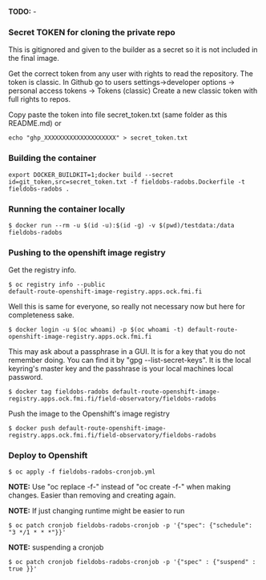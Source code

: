 **TODO:** -

### Secret TOKEN for cloning the private repo

This is gitignored and given to the builder as a secret so it is not included in the final image. 

Get the correct token from any user with rights to read the repository. 
The token is classic. 
In Github go to users settings->developer options -> personal access tokens -> Tokens (classic)
Create a new classic token with full rights to repos.

Copy paste the token into file secret_token.txt (same folder as this README.md) or
 
    echo "ghp_XXXXXXXXXXXXXXXXXXXX" > secret_token.txt

### Building the container

    export DOCKER_BUILDKIT=1;docker build --secret id=git_token,src=secret_token.txt -f fieldobs-radobs.Dockerfile -t fieldobs-radobs .

### Running the container locally

    $ docker run --rm -u $(id -u):$(id -g) -v $(pwd)/testdata:/data fieldobs-radobs

### Pushing to the openshift image registry
Get the registry info.

    $ oc registry info --public
    default-route-openshift-image-registry.apps.ock.fmi.fi

Well this is same for everyone, so really not necessary now but here for completeness sake.

    $ docker login -u $(oc whoami) -p $(oc whoami -t) default-route-openshift-image-registry.apps.ock.fmi.fi

This may ask about a passphrase in a GUI. It is for a key that you do not remember doing. 
You can find it by "gpg --list-secret-keys". 
It is the local keyring's master key and the passhrase is your local machines local password.

    $ docker tag fieldobs-radobs default-route-openshift-image-registry.apps.ock.fmi.fi/field-observatory/fieldobs-radobs

Push the image to the Openshift's image registry

    $ docker push default-route-openshift-image-registry.apps.ock.fmi.fi/field-observatory/fieldobs-radobs

### Deploy to Openshift

    $ oc apply -f fieldobs-radobs-cronjob.yml

**NOTE:** Use "oc replace -f-" instead of "oc create -f-" when making changes. Easier than removing and creating again.

**NOTE:** If just changing runtime might be easier to run 

    $ oc patch cronjob fieldobs-radobs-cronjob -p '{"spec": {"schedule": "3 */1 * * *"}}'

**NOTE:** suspending a cronjob

    $ oc patch cronjob fieldobs-radobs-cronjob -p '{"spec" : {"suspend" : true }}'

